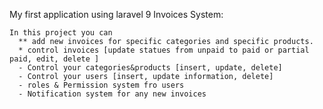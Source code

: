 My first application using laravel 9
Invoices System:
    
    In this project you can
      ** add new invoices for specific categories and specific products.
      * control invoices [update statues from unpaid to paid or partial paid, edit, delete ] 
      - Control your categories&products [insert, update, delete]
      - Control your users [insert, update information, delete]
      - roles & Permission system fro users
      - Notification system for any new invoices
